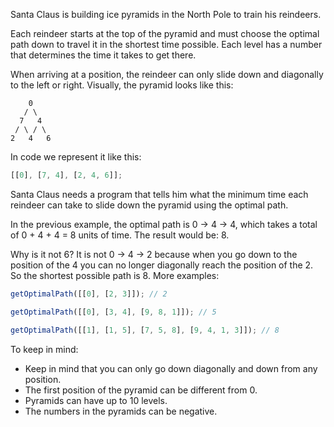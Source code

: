 Santa Claus is building ice pyramids in the North Pole to train his reindeers.

Each reindeer starts at the top of the pyramid and must choose the optimal path down to travel it in the shortest time possible. Each level has a number that determines the time it takes to get there.

When arriving at a position, the reindeer can only slide down and diagonally to the left or right. Visually, the pyramid looks like this:

```
    0
   / \
  7   4
 / \ / \
2   4   6
```

In code we represent it like this:

```js
[[0], [7, 4], [2, 4, 6]];
```

Santa Claus needs a program that tells him what the minimum time each reindeer can take to slide down the pyramid using the optimal path.

In the previous example, the optimal path is 0 -> 4 -> 4, which takes a total of 0 + 4 + 4 = 8 units of time. The result would be: 8.

Why is it not 6? It is not 0 -> 4 -> 2 because when you go down to the position of the 4 you can no longer diagonally reach the position of the 2. So the shortest possible path is 8. More examples:

```js
getOptimalPath([[0], [2, 3]]); // 2

getOptimalPath([[0], [3, 4], [9, 8, 1]]); // 5

getOptimalPath([[1], [1, 5], [7, 5, 8], [9, 4, 1, 3]]); // 8
```

To keep in mind:

- Keep in mind that you can only go down diagonally and down from any position.
- The first position of the pyramid can be different from 0.
- Pyramids can have up to 10 levels.
- The numbers in the pyramids can be negative.
